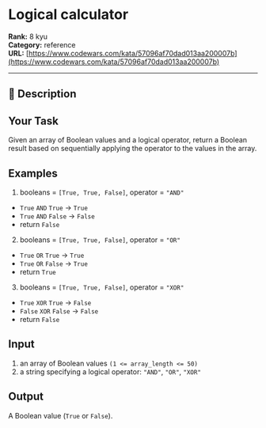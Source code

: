 # Logical calculator

**Rank:** 8 kyu  
**Category:** reference  
**URL:** [https://www.codewars.com/kata/57096af70dad013aa200007b](https://www.codewars.com/kata/57096af70dad013aa200007b)

---

## 📝 Description

## Your Task

Given an array of Boolean values and a logical operator, return a Boolean result based on sequentially applying the operator to the values in the array.

## Examples

1) booleans = `[True, True, False]`, operator = `"AND"`
 * `True` `AND` `True`  -> `True`
 * `True` `AND` `False` -> `False`
 * return `False`

2) booleans = `[True, True, False]`, operator = `"OR"`
 * `True` `OR` `True`  -> `True`
 * `True` `OR` `False` -> `True`
 * return `True`

3) booleans = `[True, True, False]`, operator = `"XOR"`
 * `True` `XOR` `True`  -> `False`
 * `False` `XOR` `False` -> `False`
 * return `False`

## Input
1) an array of Boolean values `(1 <= array_length <= 50)`
2) a string specifying a logical operator: `"AND"`, `"OR"`, `"XOR"`

## Output
A Boolean value (`True` or `False`).
